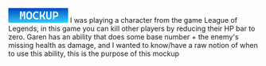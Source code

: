 <img src="../Assets/Mockup_Badge2.png" height=30>
I was playing a character from the game League of Legends, in this game you can kill other players by reducing their HP bar to zero.
Garen has an ability that does some base number + the enemy's missing health as damage, and I wanted to know/have a raw notion of when to use this ability, this is the purpose of this mockup
